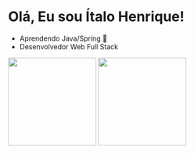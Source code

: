 # Olá, Eu sou Ítalo Henrique!

- Aprendendo Java/Spring 🍃
- Desenvolvedor Web Full Stack
  
<div>
  <img height="180em" src="https://github-readme-stats.vercel.app/api?username=Italo-Henri&theme=omni&show_icons=true&include_all_commits=true&count_private=true"/>
  <img height="180em" src="https://github-readme-stats.vercel.app/api/top-langs/?username=Italo-Henri&layout=compact&theme=omni"/>
</div>

